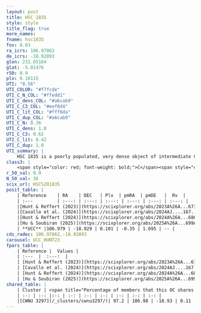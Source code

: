 ```yaml
---
layout: post
title: HSC 1835
style: style
title_flag: true
more_names: 
fname: hsc1835
fov: 0.03
ra_icrs: 106.97862
de_icrs: -18.92893
glon: 231.65164
glat: -5.01476
r50: 0.9
plx: 0.10115
UTI: "0.56"
UTI_COLOR: "#f7fcde"
UTI_C_N_COL: "#ffedd1"
UTI_C_dens_COL: "#a6cab9"
UTI_C_C3_COL: "#eef8d4"
UTI_C_lit_COL: "#fff6da"
UTI_C_dup_COL: "#a6cab9"
UTI_C_N: 0.36
UTI_C_dens: 1.0
UTI_C_C3: 0.62
UTI_C_lit: 0.42
UTI_C_dup: 1.0
UTI_summary: |
    HSC 1835 is a poorly populated, very dense object of intermediate C3 quality. It was recently reported in the literature. This object shares a large percentage of members with a later reported entry.
class3: |
    <span style="color: red; font-weight: bold;">C</span><span style="color: green; font-weight: bold;">A</span>
r_50_val: 0.9
N_50_val: 36
scix_url: HSC%201835
posit_table: |
    | Reference    | RA    | DEC   | Plx  | pmRA  | pmDE   |  Rv  |
    | :---         | :---: | :---: | :---: | :---: | :---: | :---: |
    |[Hunt & Reffert (2023)](https://scixplorer.org/abs/2023A%26A...673A.114H) | 106.982 | -18.928 | 0.107 | -0.345 | 1.692 | -- |
    |[Cavallo et al. (2024)](https://scixplorer.org/abs/2024AJ....167...12C) | 106.983 | -18.927 | 0.117 | -- | -- | -- |
    |[Hunt & Reffert (2024)](https://scixplorer.org/abs/2024A%26A...686A..42H) | 106.982 | -18.928 | 0.107 | -0.345 | 1.692 | -- |
    |[Hu & Soubiran (2025)](https://scixplorer.org/abs/2025A%26A...699A.246H) | 106.983 | -18.927 | -- | -- | -- | -- |
    | **UCC** |106.979 | -18.929 | 0.101 | -0.35 | 1.695 | -- | 
cds_radec: 106.97862,-18.92893
carousel: UCC_HUNT23
fpars_table: |
    | Reference |  Values |
    | :---  |  :---:  |
    | [Hunt & Reffert (2023)](https://scixplorer.org/abs/2023A%26A...673A.114H) | `AV50=1.723, diffAV50=1.776, MOD50=14.281, logAge50=9.015` |
    | [Cavallo et al. (2024)](https://scixplorer.org/abs/2024AJ....167...12C) | `AV50=1.89, dMod50=14.21, logAge50=8.94, [Fe/H]50=-0.08` |
    | [Hunt & Reffert (2024)](https://scixplorer.org/abs/2024A%26A...686A..42H) | `MassJ=902.931` |
    | [Hu & Soubiran (2025)](https://scixplorer.org/abs/2025A%26A...699A.246H) | `MA22=-0.32, MA23f=-0.66, MK24=-0.42, MF24=-0.54` |
shared_table: |
    | Cluster | <span title="Percentage of members that this OC shares with the ones listed">%</span>   | RA   | DEC   | Plx   | pmRA  | pmDE  | Rv | UTI |
    | :-: | :-: |:-: | :-: | :-: | :-: | :-: | :-: | :-: |
    |[CWNU 3297](/_clusters/cwnu3297/)| 97.2 | 106.98 | -18.93 | 0.11 | -0.36 | 1.69 | -- |0.09 |
---
```

